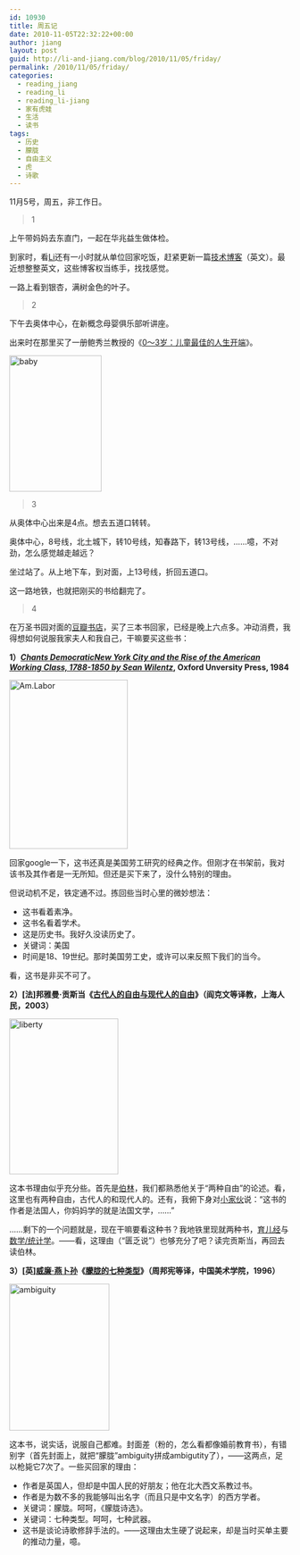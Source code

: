 ```yaml
---
id: 10930
title: 周五记
date: 2010-11-05T22:32:22+00:00
author: jiang
layout: post
guid: http://li-and-jiang.com/blog/2010/11/05/friday/
permalink: /2010/11/05/friday/
categories:
  - reading_jiang
  - reading_li
  - reading_li-jiang
  - 家有虎娃
  - 生活
  - 读书
tags:
  - 历史
  - 朦胧
  - 自由主义
  - 虎
  - 诗歌
---
```

11月5号，周五，非工作日。

> 1

上午带妈妈去东直门，一起在华兆益生做体检。

到家时，看[Li](http://li-and-jiang.com/blog/author/li/)还有一小时就从单位回家吃饭，赶紧更新一篇[技术博客](http://www.jiangtanghu.com/blog/2010/11/04/power-of-logic-operators-a-trick/)（英文）。最近想整整英文，这些博客权当练手，找找感觉。

一路上看到银杏，满树金色的叶子。

> 2

下午去奥体中心，在新概念母婴俱乐部听讲座。

出来时在那里买了一册鲍秀兰教授的《[0～3岁：儿童最佳的人生开端](http://book.douban.com/subject/1277498/)》。

[<img style="border-right-width: 0px; display: inline; border-top-width: 0px; border-bottom-width: 0px; border-left-width: 0px" title="baby" border="0" alt="baby" src="http://jiangtanghu.com/cn/wp-content/uploads/2010/11/baby-thumb.jpg" width="165" height="244" />](http://jiangtanghu.com/cn/wp-content/uploads/2010/11/baby.jpg) 

> 3

从奥体中心出来是4点。想去五道口转转。

奥体中心，8号线，北土城下，转10号线，知春路下，转13号线，……噫，不对劲，怎么感觉越走越远？

坐过站了。从上地下车，到对面，上13号线，折回五道口。

这一路地铁，也就把刚买的书给翻完了。

> 4

在万圣书园对面的[豆瓣书店](http://www.douban.com/group/18587/)，买了三本书回家，已经是晚上六点多。冲动消费，我得想如何说服我家夫人和我自己，干嘛要买这些书：

**1）_[Chants DemocraticNew York City and the Rise of the American Working Class, 1788-1850 by Sean Wilentz](http://www.amazon.com/Chants-Democratic-American-Working-1788-1850/dp/0195040120)_, Oxford Unversity Press, 1984**

[<img style="border-right-width: 0px; display: inline; border-top-width: 0px; border-bottom-width: 0px; border-left-width: 0px" title="Am.Labor" border="0" alt="Am.Labor" src="http://jiangtanghu.com/cn/wp-content/uploads/2010/11/amlabor-thumb.jpg" width="212" height="303" />](http://jiangtanghu.com/cn/wp-content/uploads/2010/11/amlabor.jpg) 

回家google一下，这书还真是美国劳工研究的经典之作。但刚才在书架前，我对该书及其作者是一无所知。但还是买下来了，没什么特别的理由。

但说动机不足，铁定通不过。拣回些当时心里的微妙想法：

  * 这书看着素净。 
  * 这书名看着学术。 
  * 这是历史书。我好久没读历史了。 
  * 关键词：美国 
  * 时间是18、19世纪。那时美国劳工史，或许可以来反照下我们的当今。 

看，这书是非买不可了。

**2）[法]邦雅曼·贡斯当《**[**古代人的自由与现代人的自由**](http://book.douban.com/subject/1315207/)**》（阎克文等译教，上海人民，2003）**

[<img style="border-right-width: 0px; display: inline; border-top-width: 0px; border-bottom-width: 0px; border-left-width: 0px" title="liberty" border="0" alt="liberty" src="http://jiangtanghu.com/cn/wp-content/uploads/2010/11/liberty-thumb.jpg" width="195" height="279" />](http://jiangtanghu.com/cn/wp-content/uploads/2010/11/liberty.jpg) 

这本书理由似乎充分些。首先是[伯林](http://zh.wikipedia.org/zh/%E4%BB%A5%E8%B5%9B%E4%BA%9A%C2%B7%E4%BC%AF%E6%9E%97)，我们都熟悉他关于“两种自由”的论述。看，这里也有两种自由，古代人的和现代人的。还有，我俯下身对[小家伙](http://li-and-jiang.com/blog/category/tiger/)说：“这书的作者是法国人，你妈妈学的就是法国文学，……”

……剩下的一个问题就是，现在干嘛要看这种书？我地铁里现就两种书，[育儿经](http://li-and-jiang.com/blog/2010/10/22/misc-3/)与[数学/统计学](http://www.jiangtanghu.com/cn/2010/10/17/math-prob-stat/)。——看，这理由（“匮乏说”）也够充分了吧？读完贡斯当，再回去读伯林。

**3）[英][威廉·燕卜孙](http://en.wikipedia.org/wiki/William_Empson)《[朦胧的七种类型](http://book.douban.com/subject/1661055/)》（周邦宪等译，中国美术学院，1996）**

[<img style="border-right-width: 0px; display: inline; border-top-width: 0px; border-bottom-width: 0px; border-left-width: 0px" title="ambiguity" border="0" alt="ambiguity" src="http://jiangtanghu.com/cn/wp-content/uploads/2010/11/ambiguity-thumb.jpg" width="179" height="263" />](http://jiangtanghu.com/cn/wp-content/uploads/2010/11/ambiguity.jpg) 

这本书，说实话，说服自己都难。封面差（粉的，怎么看都像婚前教育书），有错别字（首先封面上，就把“朦胧”ambiguity拼成ambigutity了），——这两点，足以枪毙它7次了。一些买回家的理由：

  * 作者是英国人，但却是中国人民的好朋友；他在北大西文系教过书。 
  * 作者是为数不多的我能够叫出名字（而且只是中文名字）的西方学者。 
  * 关键词：朦胧。呵呵，《朦胧诗选》。 
  * 关键词：七种类型。呵呵，七种武器。 
  * 这书是谈论诗歌修辞手法的。——这理由太生硬了说起来，却是当时买单主要的推动力量，噫。